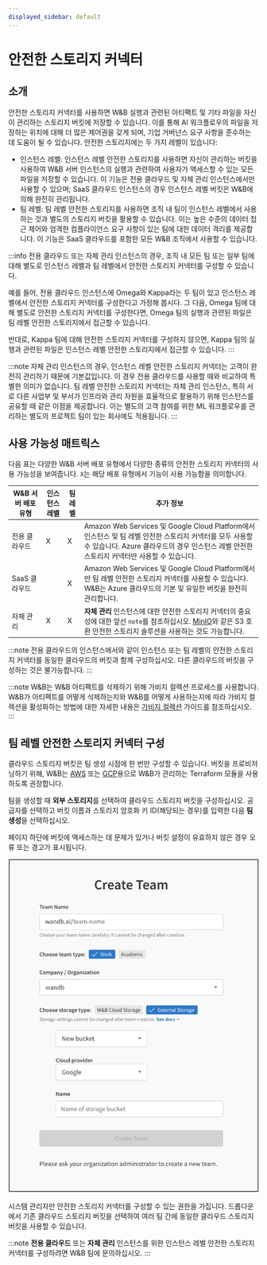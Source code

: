 ```yaml
---
displayed_sidebar: default
---
```


# 안전한 스토리지 커넥터

## 소개
안전한 스토리지 커넥터를 사용하면 W&B 실행과 관련된 아티팩트 및 기타 파일을 자신이 관리하는 스토리지 버킷에 저장할 수 있습니다. 이를 통해 AI 워크플로우의 파일을 저장하는 위치에 대해 더 많은 제어권을 갖게 되며, 기업 거버넌스 요구 사항을 준수하는 데 도움이 될 수 있습니다. 안전한 스토리지에는 두 가지 레벨이 있습니다:

* 인스턴스 레벨: 인스턴스 레벨 안전한 스토리지를 사용하면 자신이 관리하는 버킷을 사용하여 W&B 서버 인스턴스의 실행과 관련하여 사용자가 액세스할 수 있는 모든 파일을 저장할 수 있습니다. 이 기능은 전용 클라우드 및 자체 관리 인스턴스에서만 사용할 수 있으며; SaaS 클라우드 인스턴스의 경우 인스턴스 레벨 버킷은 W&B에 의해 완전히 관리됩니다.
* 팀 레벨: 팀 레벨 안전한 스토리지를 사용하면 조직 내 팀이 인스턴스 레벨에서 사용하는 것과 별도의 스토리지 버킷을 활용할 수 있습니다. 이는 높은 수준의 데이터 접근 제어와 엄격한 컴플라이언스 요구 사항이 있는 팀에 대한 데이터 격리를 제공합니다. 이 기능은 SaaS 클라우드를 포함한 모든 W&B 조직에서 사용할 수 있습니다.

:::info
전용 클라우드 또는 자체 관리 인스턴스의 경우, 조직 내 모든 팀 또는 일부 팀에 대해 별도로 인스턴스 레벨과 팀 레벨에서 안전한 스토리지 커넥터를 구성할 수 있습니다.

예를 들어, 전용 클라우드 인스턴스에 Omega와 Kappa라는 두 팀이 있고 인스턴스 레벨에서 안전한 스토리지 커넥터를 구성한다고 가정해 봅시다. 그 다음, Omega 팀에 대해 별도로 안전한 스토리지 커넥터를 구성한다면, Omega 팀의 실행과 관련된 파일은 팀 레벨 안전한 스토리지에서 접근할 수 있습니다.

반대로, Kappa 팀에 대해 안전한 스토리지 커넥터를 구성하지 않으면, Kappa 팀의 실행과 관련된 파일은 인스턴스 레벨 안전한 스토리지에서 접근할 수 있습니다.
:::

:::note
자체 관리 인스턴스의 경우, 인스턴스 레벨 안전한 스토리지 커넥터는 고객이 완전히 관리하기 때문에 기본값입니다. 이 경우 전용 클라우드를 사용할 때와 비교하여 특별한 의미가 없습니다. 팀 레벨 안전한 스토리지 커넥터는 자체 관리 인스턴스, 특히 서로 다른 사업부 및 부서가 인프라와 관리 자원을 효율적으로 활용하기 위해 인스턴스를 공유할 때 같은 이점을 제공합니다. 이는 별도의 고객 참여를 위한 ML 워크플로우를 관리하는 별도의 프로젝트 팀이 있는 회사에도 적용됩니다.
:::

## 사용 가능성 매트릭스
다음 표는 다양한 W&B 서버 배포 유형에서 다양한 종류의 안전한 스토리지 커넥터의 사용 가능성을 보여줍니다. `X`는 해당 배포 유형에서 기능이 사용 가능함을 의미합니다.

| W&B 서버 배포 유형 | 인스턴스 레벨 | 팀 레벨 | 추가 정보 |
|----------------------------|--------------------|----------------|------------------------|
| 전용 클라우드 | X | X | Amazon Web Services 및 Google Cloud Platform에서 인스턴스 및 팀 레벨 안전한 스토리지 커넥터를 모두 사용할 수 있습니다. Azure 클라우드의 경우 인스턴스 레벨 안전한 스토리지 커넥터만 사용할 수 있습니다. |
| SaaS 클라우드 | | X | Amazon Web Services 및 Google Cloud Platform에서만 팀 레벨 안전한 스토리지 커넥터를 사용할 수 있습니다. W&B는 Azure 클라우드의 기본 및 유일한 버킷을 완전히 관리합니다. |
| 자체 관리 | X | X | **자체 관리** 인스턴스에 대한 안전한 스토리지 커넥터의 중요성에 대한 앞선 `note`를 참조하십시오. [MinIO](https://github.com/minio/minio)와 같은 S3 호환 안전한 스토리지 솔루션을 사용하는 것도 가능합니다. |

:::note
전용 클라우드의 인스턴스에서와 같이 인스턴스 또는 팀 레벨의 안전한 스토리지 커넥터를 동일한 클라우드의 버킷과 함께 구성하십시오. 다른 클라우드의 버킷을 구성하는 것은 불가능합니다.
:::

:::note
W&B는 W&B 아티팩트를 삭제하기 위해 가비지 컬렉션 프로세스를 사용합니다. W&B가 아티팩트를 어떻게 삭제하는지와 W&B를 어떻게 사용하는지에 따라 가비지 컬렉션을 활성화하는 방법에 대한 자세한 내용은 [가비지 컬렉션](../artifacts/delete-artifacts.md#how-to-enable-garbage-collection-based-on-how-wb-is-hosted) 가이드를 참조하십시오.
:::

## 팀 레벨 안전한 스토리지 커넥터 구성
클라우드 스토리지 버킷은 팀 생성 시점에 한 번만 구성할 수 있습니다. 버킷을 프로비저닝하기 위해, W&B는 [AWS](https://github.com/wandb/terraform-aws-wandb/tree/main/modules/secure_storage_connector) 또는 [GCP](https://github.com/wandb/terraform-google-wandb/tree/main/modules/secure_storage_connector)용으로 W&B가 관리하는 Terraform 모듈을 사용하도록 권장합니다.

팀을 생성할 때 **외부 스토리지**를 선택하여 클라우드 스토리지 버킷을 구성하십시오. 공급자를 선택하고 버킷 이름과 스토리지 암호화 키 ID(해당되는 경우)를 입력한 다음 **팀 생성**을 선택하십시오.

페이지 하단에 버킷에 액세스하는 데 문제가 있거나 버킷 설정이 유효하지 않은 경우 오류 또는 경고가 표시됩니다.

![](/images/hosting/prod_setup_secure_storage.png)

시스템 관리자만 안전한 스토리지 커넥터를 구성할 수 있는 권한을 가집니다. 드롭다운에서 기존 클라우드 스토리지 버킷을 선택하여 여러 팀 간에 동일한 클라우드 스토리지 버킷을 사용할 수 있습니다.

:::note
**전용 클라우드** 또는 **자체 관리** 인스턴스를 위한 인스턴스 레벨 안전한 스토리지 커넥터를 구성하려면 W&B 팀에 문의하십시오.
:::